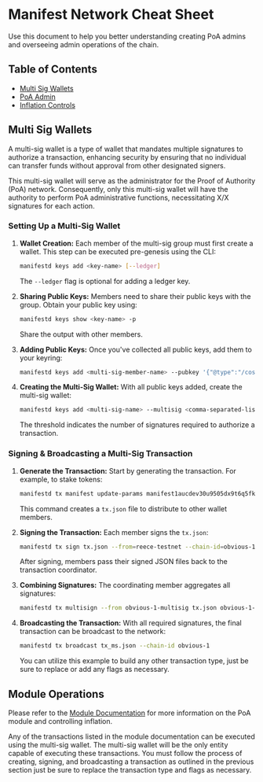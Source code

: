 # Manifest Network Cheat Sheet

Use this document to help you better understanding creating PoA admins and overseeing admin operations of the chain.

## Table of Contents

- [Multi Sig Wallets](#multi-sig-wallets)
- [PoA Admin](#creating-a-poa-admin)
- [Inflation Controls](#inflation-controls)

## Multi Sig Wallets

A multi-sig wallet is a type of wallet that mandates multiple signatures to authorize a transaction, enhancing security by ensuring that no individual can transfer funds without approval from other designated signers.

This multi-sig wallet will serve as the administrator for the Proof of Authority (PoA) network. Consequently, only this multi-sig wallet will have the authority to perform PoA administrative functions, necessitating X/X signatures for each action.

### Setting Up a Multi-Sig Wallet

1. **Wallet Creation:** Each member of the multi-sig group must first create a wallet. This step can be executed pre-genesis using the CLI:

   ```bash
   manifestd keys add <key-name> [--ledger]
   ```

   The `--ledger` flag is optional for adding a ledger key.

2. **Sharing Public Keys:** Members need to share their public keys with the group. Obtain your public key using:

   ```bash
   manifestd keys show <key-name> -p
   ```

   Share the output with other members.

3. **Adding Public Keys:** Once you've collected all public keys, add them to your keyring:

   ```bash
   manifestd keys add <multi-sig-member-name> --pubkey '{"@type":"/cosmos.crypto.secp256k1.PubKey","key":"A57Cxv5vgwE6pAJ9oYtnOdU4ehKixMj6gufF8jBRq4IC"}'
   ```

4. **Creating the Multi-Sig Wallet:** With all public keys added, create the multi-sig wallet:

   ```bash
   manifestd keys add <multi-sig-name> --multisig <comma-separated-list-of-keys> --multisig-threshold <THRESHOLD>
   ```

   The threshold indicates the number of signatures required to authorize a transaction.

### Signing & Broadcasting a Multi-Sig Transaction

1. **Generate the Transaction:** Start by generating the transaction. For example, to stake tokens:

   ```bash
   manifestd tx manifest update-params manifest1aucdev30u9505dx9t6q5fkcm70sjg4rh7rn5nf:100_000_000 true 6000000000000umfx --from=obvious-1-multisig --chain-id obvious-1 --generate-only > tx.json
   ```

   This command creates a `tx.json` file to distribute to other wallet members.

2. **Signing the Transaction:** Each member signs the `tx.json`:

   ```bash
   manifestd tx sign tx.json --from=reece-testnet --chain-id=obvious-1 --multisig=obvious-1-multisig >> reece.json
   ```

   After signing, members pass their signed JSON files back to the transaction coordinator.

3. **Combining Signatures:** The coordinating member aggregates all signatures:

   ```bash
   manifestd tx multisign --from obvious-1-multisig tx.json obvious-1-multisig reece.json --chain-id obvious-1 > tx_ms.json
   ```

4. **Broadcasting the Transaction:** With all required signatures, the final transaction can be broadcast to the network:

   ```bash
   manifestd tx broadcast tx_ms.json --chain-id obvious-1
   ```

   You can utilize this example to build any other transaction type, just be sure to replace or add any flags as necessary.

## Module Operations

Please refer to the [Module Documentation](../../MODULE.md) for more information on the PoA module and controlling inflation.

Any of the transactions listed in the module documentation can be executed using the multi-sig wallet. The multi-sig wallet will be the only entity capable of executing these transactions. You must follow the process of creating, signing, and broadcasting a transaction as outlined in the previous section just be sure to replace the transaction type and flags as necessary.
